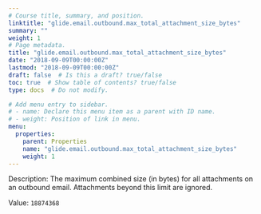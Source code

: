 ```yaml
---
# Course title, summary, and position.
linktitle: "glide.email.outbound.max_total_attachment_size_bytes"
summary: ""
weight: 1
# Page metadata.
title: "glide.email.outbound.max_total_attachment_size_bytes"
date: "2018-09-09T00:00:00Z"
lastmod: "2018-09-09T00:00:00Z"
draft: false  # Is this a draft? true/false
toc: true  # Show table of contents? true/false
type: docs  # Do not modify.

# Add menu entry to sidebar.
# - name: Declare this menu item as a parent with ID name.
# - weight: Position of link in menu.
menu:
  properties:
    parent: Properties
    name: "glide.email.outbound.max_total_attachment_size_bytes"
    weight: 1
---
```


Description: The maximum combined size (in bytes) for all attachments on an outbound email. Attachments beyond this limit are ignored.


Value: `18874368`